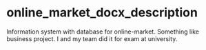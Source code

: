 # online_market_docx_description
Information system with database for online-market. Something like business project. I and my team did it for exam at university.

